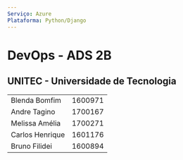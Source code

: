 ```yaml
---
Serviço: Azure
Plataforma: Python/Django
---
```


# DevOps - ADS 2B

<!DOCTYPE html>
<html>
<body>

<h2>UNITEC - Universidade de Tecnologia</h2>
<table>
  <tr>
    <td>Blenda Bomfim</td>
    <td>1600971</td>
  </tr>
  <tr>
    <td>Andre Tagino</td>
    <td>1700167</td>
  </tr>
  <tr>
    <td>Melissa Amélia </td>
    <td>1700271</td>
  </tr>
  <tr>
    <td>Carlos Henrique</td>
    <td>1601176</td>
  </tr>
  <tr>
    <td>Bruno Filidei</td>
    <td>1600894</td>
  </tr>
</table>
</body>
</html>

